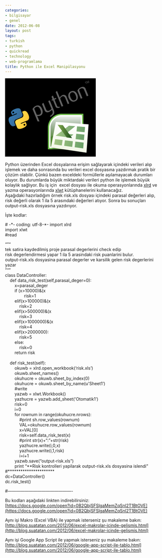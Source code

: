 ```yaml
---
categories:
- bilgisayar
- genel
date: 2012-06-08
layout: post
tags:
- turkish
- python
- quickread
- technology
- web-programlama
title: Python ile Excel Manipülasyonu
---
```


[![](/images/65558-python_excel_logos.png)](https://suatatan.wordpress.com/wp-content/uploads/2012/06/65558-python_excel_logos.png)

Python üzerinden Excel dosyalarına erişim sağlayarak içindeki verileri alıp işlemek ve daha sonrasında bu verileri excel dosyasına yazdırmak pratik bir çözüm olabilir. Çünkü bazen exceldeki formüllerle aşılamayacak durumları oluyor. Bu durumlarda büyük miktardaki verileri python ile işlemek büyük kolaylık sağlıyor. Bu iş için  excel dosyası ile okuma operasyonlarında [xlrd](http://pypi.python.org/pypi/xlrd) ve yazma operasyonlarında [xlwt](http://pypi.python.org/pypi/xlwt) kütüphanelerini kullanacağız.  
Aşağıdaki hazırladığım örnek risk.xls dosyası içindeki parasal değerleri alıp, risk değerli olarak 1 ila 5 arasındaki değerleri atıyor. Sonra bu sonuçları output-risk.xls dosyasına yazdırıyor.  
  
  
  
İşte kodlar:  
  
\# -\*- coding: utf-8-\*- 
import xlrd  
import xlwt  
#read  
  
“”“  
tek satira kaydedilmiş proje parasal degerlerini check edip  
risk degerlendirmesi yapar 1 ila 5 arasindaki risk puanlarini bulur.  
output-risk.xls dosyasina parasal degerler ve karsilik gelen risk degerlerini yazar  
”“”  
class DataController:  
    def data\_risk\_test(self,parasal\_deger=0):  
        x=parasal\_deger  
        if (x>10000)&(x  
                risk=1  
        elif(x>100000)&(x  
            risk=2  
        elif(x>500000)&(x  
            risk=3  
        elif(x>1000000)&(x  
            risk=4  
        elif(x>2000000):  
            risk=5  
        else:  
            risk=0  
        return risk  
     
    def risk\_test(self):  
        okuwb = xlrd.open\_workbook(‘risk.xls’)  
        okuwb.sheet\_names()  
        okuhucre = okuwb.sheet\_by\_index(0)  
        okuhucre = okuwb.sheet\_by\_name(u'Sheet1’)  
        #write  
        yazwb = xlwt.Workbook()  
        yazhucre = yazwb.add\_sheet('Otomatik1’)  
        risk=0  
        i=0  
        for rownum in range(okuhucre.nrows):  
            #print sh.row\_values(rownum)  
            VAL=okuhucre.row\_values(rownum)  
            x=VAL\[0\]  
            risk=self.data\_risk\_test(x)             
            #print str(x)+“:”+str(risk)  
            yazhucre.write(i,0,x)  
            yazhucre.write(i,1,risk)  
            i=i+1  
        yazwb.save(“output-risk.xls”)  
        print “\*\*Risk kontrolleri yapilarak output-risk.xls dosyasina islendi”  
#\*\*\*\*\*\*\*\*\*\*\*\*\*\*\*\*\*\*\*\*\*\*  
dc=DataController()  
dc.risk\_test()  
  
  
#———————————————- 
  
Bu kodları aşağıdaki linkten indirebilirsiniz:  
[https://docs.google.com/open?id=0B2QbjSFSlgaMemZqSnl2T1BtOVE](https://docs.google.com/open?id=0B2QbjSFSlgaMemZqSnl2T1BtOVE)  
  
Aynı işi Makro (Excel VBA) ile yapmak isterseniz şu makaleme bakın:  
[http://blog.suatatan.com/2012/06/excel-makrolar-icinde-gelismis.html](http://blog.suatatan.com/2012/06/excel-makrolar-icinde-gelismis.html)  
  
Aynı işi Google App Script ile yapmak isterseniz şu makaleme bakın:  
[http://blog.suatatan.com/2012/06/google-app-script-ile-tablo.html](http://blog.suatatan.com/2012/06/google-app-script-ile-tablo.html)
